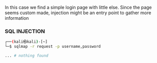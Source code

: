 In this case we find a simple login page with little else. Since the page seems custom made, injection might be an entry point to gather more information

### SQL INJECTION

```bash
┌──(kali㉿kali)-[~]
└─$ sqlmap -r request -p username,password

... # nothing found 
```